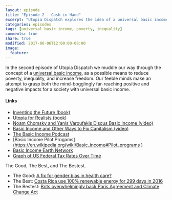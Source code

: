 ```yaml
---
layout: episode
title: "Episode 2 - Cash in Hand"
excerpt: "Utopia Dispatch explores the idea of a universal basic income."
categories: episodes
tags: [universal basic income, poverty, inequality]
comments: true
share: true
modified: 2017-06-06T12:00:00-08:00
image:
  feature: 
---
```


</iframe>

In the second episode of Utopia Dispatch we muddle our way through the concept of a [universal basic income](https://en.wikipedia.org/wiki/Basic_income), as a possible means to reduce poverty, inequality, and increase freedom. Our feeble minds make an attempt to grasp both the mind-bogglingly far-reaching positive and negative impacts for a society with universal basic income.

#### Links

- [Inventing the Future (book)](https://www.versobooks.com/books/2315-inventing-the-future)
- [Utopia for Realists (book)](https://thecorrespondent.com/utopia-for-realists/)
- [Noam Chomsky and Yanis Varoufakis Discus Basic Income (video)](https://youtu.be/xAunDooMJb0)
- [Basic Income and Other Ways to Fix Capitalism (video)](https://youtu.be/A2aBKnr3Ep4)
- [The Basic Income Podcast](https://itunes.apple.com/us/podcast/the-basic-income-podcast/id1137512919?mt=2)
- [Basic Income Pilot Progams]
(https://en.wikipedia.org/wiki/Basic_income#Pilot_programs
)
- [Basic Income Earth Network](http://basicincome.org/basic-income/)
- [Graph of US Federal Tax Rates Over Time](https://d3.express/@mbostock/a-brief-history-of-federal-tax-rates)

The Good, The Best, and The Bestest.

- The Good: [A fix for gender bias in health care?](https://www.nytimes.com/2017/01/11/opinion/a-fix-for-gender-bias-in-health-care-check.html)
- The Best: [Costa Rica use 100% renewable energy for 299 days in 2016](http://thecostaricanews.com/costa-rica-used-100-renewable-energy-299-days/)
- The Bestest: [Brits overwhelmingly back Paris Agreement and Climate Change Act](https://www.businessgreen.com/bg/news/3010792/poll-uk-should-remain-in-paris-agreement-and-keep-climate-change-act)